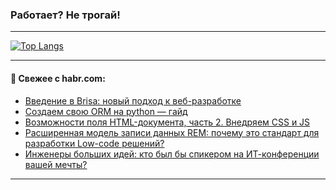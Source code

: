 ### Работает? Не трогай!

---
<!--
#### 🛠️ Technical stack:

![Java](https://img.shields.io/badge/Java-informational?logo=Oracle&style=flat&logoColor=white&color=FF4500)
![Kotlin](https://img.shields.io/badge/Kotlin-informational?logo=Kotlin&style=flat&logoColor=white&color=774D97)
![TS](https://img.shields.io/badge/TypeScript-informational?logo=typeScript&style=flat&logoColor=black&color=017acc)
![Python](https://img.shields.io/badge/Python-informational?logo=Python&style=flat&logoColor=black&color=ffdd54) <br>
![Spring](https://img.shields.io/badge/Spring-informational?logo=Spring&style=flat&logoColor=white&color=6DB33F) 
![SpringBoot](https://img.shields.io/badge/SpringBoot-informational?logo=SpringBoot&style=flat&logoColor=white&color=6DB33F)
![Nest](https://img.shields.io/badge/NestJS-informational?logo=NestJS&style=flat&logoColor=white&color=E0234E) 
![NodeJS](https://img.shields.io/badge/NodeJS-informational?logo=node.js&style=flat&logoColor=white&color=70A760)<br>
![PostgreSQL](https://img.shields.io/badge/PostgreSQL-informational?logo=PostgreSQL&style=flat&logoColor=white&color=DAA520)
![MongoDB](https://img.shields.io/badge/MongoDB-informational?logo=MongoDB&style=flat&logoColor=white&color=870000)
![Apache](https://img.shields.io/badge/Apache-informational?logo=apache&style=flat&logoColor=white&color=f74e28)

___ 
-->

<!--- #### 🛠️ : --->

[![Top Langs](https://github-readme-stats-82jvfl3w3-advtsettinggmailcoms-projects.vercel.app/api/top-langs/?username=zloylis&langs_count=10&hide_title=true&title_color=e6edf3&size_weight=0.5&count_weight=0.5&layout=compact&hide_progress=true&hide_border=true&theme=dracula)](https://github.com/zloylis)

<!---


####  :octocat:&nbsp;&nbsp; Статистика:

![GitHub stats](https://github-readme-stats-u2qms2cxw-advtsettinggmailcoms-projects.vercel.app/api?username=zloylis&show_icons=true&hide_border=true&theme=dracula&title_color=e6edf3&include_all_commits=true&count_private=true&hide_rank=false&hide_title=true&rank_icon=github)
-->
---

#### 💬 Свежее с habr.com:

<!-- BLOG-POST-LIST:START -->
- [Введение в Brisa: новый подход к веб-разработке](https://habr.com/ru/companies/domclick/articles/859952/?utm_source=habrahabr&utm_medium=rss&utm_campaign=859952)
- [Создаем свою ORM на python — гайд](https://habr.com/ru/companies/timeweb/articles/851706/?utm_source=habrahabr&utm_medium=rss&utm_campaign=851706)
- [Возможности поля HTML-документа, часть 2. Внедряем CSS и JS](https://habr.com/ru/companies/lad_/articles/860106/?utm_source=habrahabr&utm_medium=rss&utm_campaign=860106)
- [Расширенная модель записи данных REM: почему это стандарт для разработки Low-code решений?](https://habr.com/ru/companies/simpleone/articles/860138/?utm_source=habrahabr&utm_medium=rss&utm_campaign=860138)
- [Инженеры больших идей: кто был бы спикером на ИТ-конференции вашей мечты?](https://habr.com/ru/specials/858876/?utm_source=habrahabr&utm_medium=rss&utm_campaign=858876)
<!-- BLOG-POST-LIST:END -->

---
